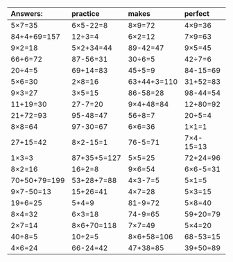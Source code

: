 | Answers: | practice | makes | perfect | ! |
| :--- | :--- | :--- | :--- | :--- |
| 5×7=35 | 6×5-22=8 | 8×9=72 | 4×9=36 | 35÷5=7 | 
| 84+4+69=157 | 12÷3=4 | 6×2=12 | 7×9=63 | 8×6=48 | 
| 9×2=18 | 5×2+34=44 | 89-42=47 | 9×5=45 | 2×9=18 | 
| 66+6=72 | 87-56=31 | 30÷6=5 | 42÷7=6 | 6×8-8=40 | 
| 20÷4=5 | 69+14=83 | 45÷5=9 | 84-15=69 | 4×4=16 | 
| 5×6=30 | 2×8=16 | 63+44+3=110 | 31+52=83 | 4×5=20 | 
| 9×3=27 | 3×5=15 | 86-58=28 | 98-44=54 | 48+50=98 | 
| 11+19=30 | 27-7=20 | 9×4+48=84 | 12+80=92 | 6×5=30 | 
| 21+72=93 | 95-48=47 | 56÷8=7 | 20÷5=4 | 3×9=27 | 
| 8×8=64 | 97-30=67 | 6×6=36 | 1×1=1 | 7×8=56 | 
| 27+15=42 | 8×2-15=1 | 76-5=71 | 7×4-15=13 | 2×2=4 | 
| 1×3=3 | 87+35+5=127 | 5×5=25 | 72+24=96 | 37+52=89 | 
| 8×2=16 | 16÷2=8 | 9×6=54 | 6×6-5=31 | 32+7=39 | 
| 70+50+79=199 | 53+28+7=88 | 4×3-7=5 | 5×1=5 | 5×9+50=95 | 
| 9×7-50=13 | 15+26=41 | 4×7=28 | 5×3=15 | 2×4=8 | 
| 19+6=25 | 5+4=9 | 81-9=72 | 5×8=40 | 55+30=85 | 
| 8×4=32 | 6×3=18 | 74-9=65 | 59+20=79 | 67-49=18 | 
| 2×7=14 | 8×6+70=118 | 7×7=49 | 5×4=20 | 63÷7=9 | 
| 40÷8=5 | 10÷2=5 | 8×6+58=106 | 68-53=15 | 4+61-63=2 | 
| 4×6=24 | 66-24=42 | 47+38=85 | 39+50=89 | 27-5=22 | 
